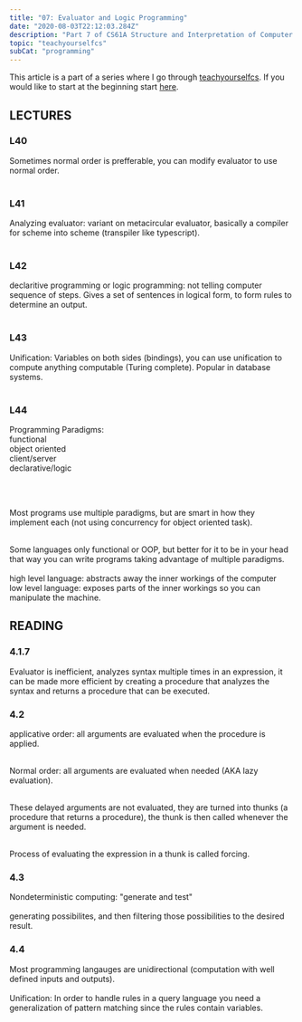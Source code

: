 ```yaml
---
title: "07: Evaluator and Logic Programming"
date: "2020-08-03T22:12:03.284Z"
description: "Part 7 of CS61A Structure and Interpretation of Computer Programs"
topic: "teachyourselfcs"
subCat: "programming"
---
```


This article is a part of a series where I go through [teachyourselfcs](https://teachyourselfcs.com/).
If you would like to start at the beginning start [here](https://bpp.dev/articles/teachyourselfcs/programming/00-getting-started/).

## LECTURES

### L40

Sometimes normal order is prefferable, you can modify evaluator to use normal order.
<br>
<br>

### L41

Analyzing evaluator: variant on metacircular evaluator, basically a compiler for scheme into scheme (transpiler like typescript).
<br>
<br>

### L42

declaritive programming or logic programming: not telling computer sequence of steps. Gives a set of sentences in logical form, to form rules to determine an output.
<br>
<br>

### L43

Unification: Variables on both sides (bindings), you can use unification to compute anything computable (Turing complete). Popular in database systems.
<br>
<br>

### L44

Programming Paradigms:
<br>
functional
<br>
object oriented
<br>
client/server
<br>
declarative/logic

<br>
<br>

Most programs use multiple paradigms, but are smart in how they implement each (not using concurrency for object oriented task).
<br>
<br>

Some languages only functional or OOP, but better for it to be in your head that way you can write programs taking advantage of multiple paradigms.
<br>
<br>
high level language: abstracts away the inner workings of the computer
<br>
low level language: exposes parts of the inner workings so you can manipulate the machine.

## READING

### 4.1.7

Evaluator is inefficient, analyzes syntax multiple times in an expression, it can be made more efficient by creating a procedure that analyzes the syntax and returns a procedure that can be executed.

### 4.2

applicative order: all arguments are evaluated when the procedure is applied.
<br>
<br>

Normal order: all arguments are evaluated when needed (AKA lazy evaluation).
<br>
<br>

These delayed arguments are not evaluated, they are turned into thunks (a procedure that returns a procedure), the thunk is then called whenever the argument is needed.
<br>
<br>

Process of evaluating the expression in a thunk is called forcing.

### 4.3

Nondeterministic computing: "generate and test"
<br>
<br>
generating possibilites, and then filtering those possibilities to the desired result.

### 4.4

Most programming langauges are unidirectional (computation with well defined inputs and outputs).
<br>
<br>
Unification: In order to handle rules in a query language you need a generalization of pattern matching since the rules contain variables.
